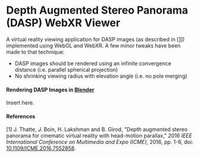 # Depth Augmented Stereo Panorama (DASP) WebXR Viewer

A virtual reality viewing application for DASP images (as described in [[1](https://doi.org/10.1109/ICME.2016.7552858)]) implemented using WebGL and WebXR. A few minor tweaks have been made to that technique:

* DASP images should be rendered using an infinite convergence distance (i.e. parallel spherical projection)
* No shrinking viewing radius with elevation angle (i.e. no pole merging)

#### Rendering DASP Images in [Blender](https://www.blender.org/)

Insert here.

#### References

[1] J. Thatte, J. Boin, H. Lakshman and B. Girod, "Depth augmented stereo panorama for cinematic virtual reality with head-motion parallax," *2016 IEEE International Conference on Multimedia and Expo (ICME)*, 2016, pp. 1-6, doi: [10.1109/ICME.2016.7552858](https://doi.org/10.1109/ICME.2016.7552858).
